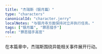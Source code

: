 ```yaml
---
title: "杰瑞斯（银月篇）"
type: "characters"
canonicalId: "character.jerry"
localNotes: "与银月寺方面保持对立并执行任务。"
tags: ["银月篇", "罪恶猎手"]
role: "罪恶猎手高官"
---
```


在本篇章中，杰瑞斯围绕异能相关事件展开行动。
